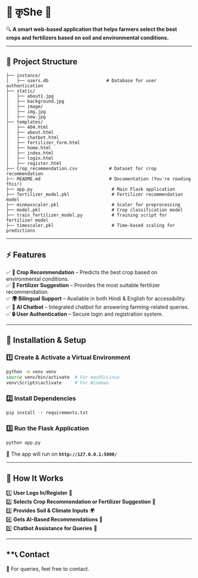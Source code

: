 # **🌾 कृShe** 🚜  

🔍 **A smart web-based application that helps farmers select the best crops and fertilizers based on soil and environmental conditions.**  

---

## **📂 Project Structure**
```
├── instance/
│   ├── users.db                      # Database for user authentication
├── static/
│   ├── about1.jpg
│   ├── background.jpg
│   ├── image/
│   ├── img.jpg
│   ├── new.jpg
├── templates/
│   ├── 404.html
│   ├── about.html
│   ├── chatbot.html
│   ├── fertilizer_form.html
│   ├── home.html
│   ├── index.html
│   ├── login.html
│   ├── register.html
├── Crop_recommendation.csv            # Dataset for crop recommendation
├── README.md                          # Documentation (You're reading this!)
├── app.py                              # Main Flask application
├── fertilizer_model.pkl                # Fertilizer recommendation model
├── minmaxscaler.pkl                    # Scaler for preprocessing
├── model.pkl                           # Crop classification model
├── train_fertilizer_model.py           # Training script for fertilizer model
├── timescaler.pkl                      # Time-based scaling for predictions
```

---

## **⚡ Features**
✅ **🌱 Crop Recommendation** – Predicts the best crop based on environmental conditions.  
✅ **🧪 Fertilizer Suggestion** – Provides the most suitable fertilizer recommendation.  
✅ **🌍 Bilingual Support** – Available in both Hindi & English for accessibility.  
✅ **💬 AI Chatbot** – Integrated chatbot for answering farming-related queries.  
✅ **🔒 User Authentication** – Secure login and registration system.  

---

## **🔧 Installation & Setup**
### **1️⃣ Create & Activate a Virtual Environment**
```bash
python -m venv venv
source venv/bin/activate  # For macOS/Linux
venv\Scripts\activate     # For Windows
```

### **2️⃣ Install Dependencies**
```bash
pip install -r requirements.txt
```

### **3️⃣ Run the Flask Application**
```bash
python app.py
```
🌟 The app will run on **`http://127.0.0.1:5000/`**  

---

## **📌 How It Works**
1️⃣ **User Logs In/Register** 🔑  
2️⃣ **Selects Crop Recommendation or Fertilizer Suggestion** 🌾  
3️⃣ **Provides Soil & Climate Inputs** 🌍  
4️⃣ **Gets AI-Based Recommendations** 🤖  
5️⃣ **Chatbot Assistance for Queries** 💬  

---

## **📞 Contact  
📩 For queries, feel free to contact.

